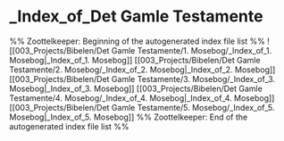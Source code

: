 # _Index_of_Det Gamle Testamente
%% Zoottelkeeper: Beginning of the autogenerated index file list  %%
 ![[003_Projects/Bibelen/Det Gamle Testamente/1. Mosebog/_Index_of_1. Mosebog|_Index_of_1. Mosebog]]
 [[003_Projects/Bibelen/Det Gamle Testamente/2. Mosebog/_Index_of_2. Mosebog|_Index_of_2. Mosebog]]
 [[003_Projects/Bibelen/Det Gamle Testamente/3. Mosebog/_Index_of_3. Mosebog|_Index_of_3. Mosebog]]
 [[003_Projects/Bibelen/Det Gamle Testamente/4. Mosebog/_Index_of_4. Mosebog|_Index_of_4. Mosebog]]
 [[003_Projects/Bibelen/Det Gamle Testamente/5. Mosebog/_Index_of_5. Mosebog|_Index_of_5. Mosebog]]
%% Zoottelkeeper: End of the autogenerated index file list  %%

